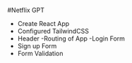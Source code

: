 #Netflix GPT

- Create React App
- Configured TailwindCSS
- Header
-Routing of App
-Login Form
- Sign up Form
- Form Validation